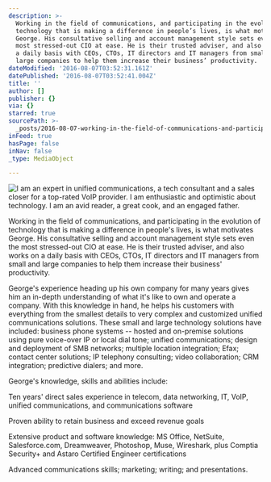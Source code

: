 ```yaml
---
description: >-
  Working in the field of communications, and participating in the evolution of
  technology that is making a difference in people’s lives, is what motivates
  George. His consultative selling and account management style sets even the
  most stressed-out CIO at ease. He is their trusted adviser, and also works on
  a daily basis with CEOs, CTOs, IT directors and IT managers from small and
  large companies to help them increase their business’ productivity.
dateModified: '2016-08-07T03:52:31.161Z'
datePublished: '2016-08-07T03:52:41.004Z'
title: ''
author: []
publisher: {}
via: {}
starred: true
sourcePath: >-
  _posts/2016-08-07-working-in-the-field-of-communications-and-participating-in.md
inFeed: true
hasPage: false
inNav: false
_type: MediaObject

---
```

![I am an expert in unified communications, a tech consultant and a sales closer for a top-rated VoIP provider.
I am enthusiastic and optimistic about technology. I am an avid reader, a great cook, and an engaged father.](https://the-grid-user-content.s3-us-west-2.amazonaws.com/fd58489d-c453-4a03-9c95-a589ec75579a.jpg)

Working in the field of communications, and participating in the evolution of technology that is making a difference in people's lives, is what motivates George. His consultative selling and account management style sets even the most stressed-out CIO at ease. He is their trusted adviser, and also works on a daily basis with CEOs, CTOs, IT directors and IT managers from small and large companies to help them increase their business' productivity.

George's experience heading up his own company for many years gives him an in-depth understanding of what it's like to own and operate a company. With this knowledge in hand, he helps his customers with everything from the smallest details to very complex and customized unified communications solutions. These small and large technology solutions have included: business phone systems -- hosted and on-premise solutions using pure voice-over IP or local dial tone; unified communications; design and deployment of SMB networks; multiple location integration; Efax; contact center solutions; IP telephony consulting; video collaboration; CRM integration; predictive dialers; and more.

George's knowledge, skills and abilities include:

Ten years' direct sales experience in telecom, data networking, IT, VoIP, unified communications, and communications software

Proven ability to retain business and exceed revenue goals

Extensive product and software knowledge: MS Office, NetSuite, Salesforce.com, Dreamweaver, Photoshop, Muse, Wireshark, plus Comptia Security+ and Astaro Certified Engineer certifications

Advanced communications skills; marketing; writing; and presentations.